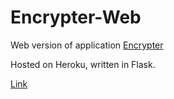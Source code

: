 # Encrypter-Web

Web version of application [Encrypter](https://github.com/MaxsLi/Encrypter)

Hosted on Heroku, written in Flask.

[Link](https://encrypter-web.herokuapp.com/)
